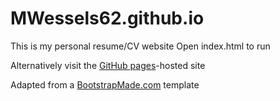 # MWessels62.github.io

This is my personal resume/CV website
Open index.html to run

Alternatively visit the <a href="https://mwessels62.github.io" target="_blank">GitHub pages</a>-hosted site

Adapted from a <a href="https://bootstrapmade.com/" target="_blank">BootstrapMade.com</a> template
